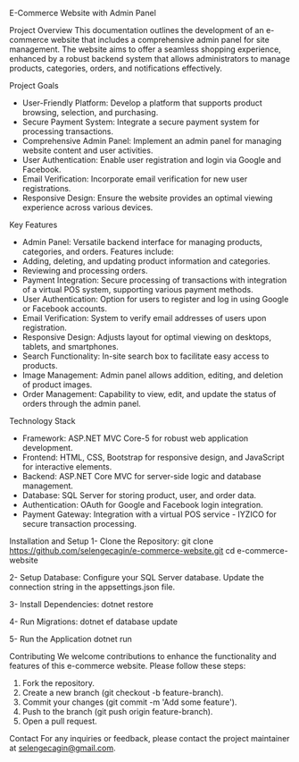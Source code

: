 E-Commerce Website with Admin Panel

Project Overview
This documentation outlines the development of an e-commerce website that includes a comprehensive admin panel for site management. The website aims to offer a seamless shopping experience, enhanced by a robust backend system that allows administrators to manage products, categories, orders, and notifications effectively.

Project Goals
- User-Friendly Platform: Develop a platform that supports product browsing, selection, and purchasing.
- Secure Payment System: Integrate a secure payment system for processing transactions.
- Comprehensive Admin Panel: Implement an admin panel for managing website content and user activities.
- User Authentication: Enable user registration and login via Google and Facebook.
- Email Verification: Incorporate email verification for new user registrations.
- Responsive Design: Ensure the website provides an optimal viewing experience across various devices.

Key Features
- Admin Panel: Versatile backend interface for managing products, categories, and orders. Features include:
- Adding, deleting, and updating product information and categories.
- Reviewing and processing orders.
- Payment Integration: Secure processing of transactions with integration of a virtual POS system, supporting various payment methods.
- User Authentication: Option for users to register and log in using Google or Facebook accounts.
- Email Verification: System to verify email addresses of users upon registration.
- Responsive Design: Adjusts layout for optimal viewing on desktops, tablets, and smartphones.
- Search Functionality: In-site search box to facilitate easy access to products.
- Image Management: Admin panel allows addition, editing, and deletion of product images.
- Order Management: Capability to view, edit, and update the status of orders through the admin panel.

Technology Stack
- Framework: ASP.NET MVC Core-5 for robust web application development.
- Frontend: HTML, CSS, Bootstrap for responsive design, and JavaScript for interactive elements.
- Backend: ASP.NET Core MVC for server-side logic and database management.
- Database: SQL Server for storing product, user, and order data.
- Authentication: OAuth for Google and Facebook login integration.
- Payment Gateway: Integration with a virtual POS service - IYZICO for secure transaction processing.

Installation and Setup
1- Clone the Repository:
git clone https://github.com/selengecagin/e-commerce-website.git
cd e-commerce-website


2- Setup Database:
Configure your SQL Server database.
Update the connection string in the appsettings.json file.

3- Install Dependencies:
dotnet restore

4- Run Migrations:
dotnet ef database update

5- Run the Application
dotnet run

Contributing
We welcome contributions to enhance the functionality and features of this e-commerce website. Please follow these steps:

1. Fork the repository.
2. Create a new branch (git checkout -b feature-branch).
3. Commit your changes (git commit -m 'Add some feature').
4. Push to the branch (git push origin feature-branch).
5. Open a pull request.

Contact
For any inquiries or feedback, please contact the project maintainer at selengecagin@gmail.com.
